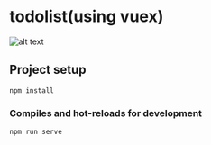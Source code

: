 # todolist(using vuex)
![alt text](https://github.com/WZJoyce/todolist-using-vuex-/blob/main/todolist.png)

## Project setup
```
npm install
```

### Compiles and hot-reloads for development
```
npm run serve
```

